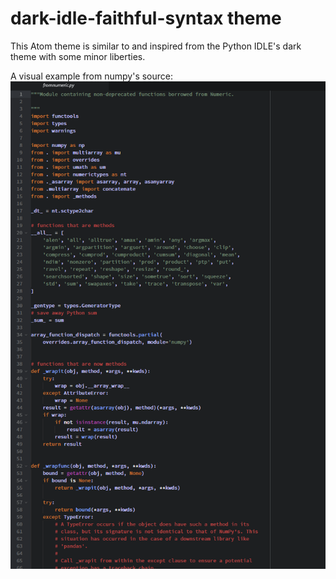 # dark-idle-faithful-syntax theme

This Atom theme is similar to and inspired from the Python IDLE's dark theme with some minor liberties.

A visual example from numpy's source:
![From numpy source code](Screenshot.png)
